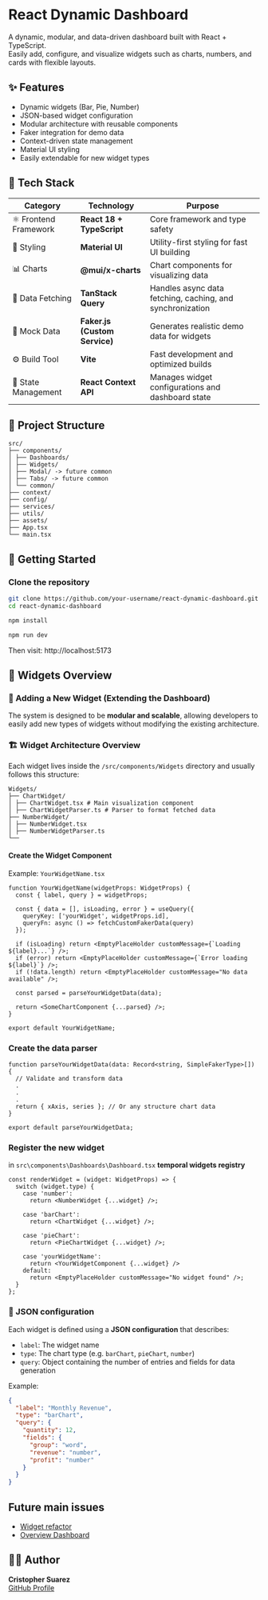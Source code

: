 # React Dynamic Dashboard

A dynamic, modular, and data-driven dashboard built with React + TypeScript.  
Easily add, configure, and visualize widgets such as charts, numbers, and cards with flexible layouts.


## ✨ Features

- Dynamic widgets (Bar, Pie, Number)
- JSON-based widget configuration
- Modular architecture with reusable components
- Faker integration for demo data
- Context-driven state management
- Material UI styling
- Easily extendable for new widget types

## 🧰 Tech Stack

| Category | Technology | Purpose |
|-----------|-------------|----------|
| ⚛️ Frontend Framework | **React 18 + TypeScript** | Core framework and type safety |
| 🎨 Styling | **Material UI** | Utility-first styling for fast UI building |
| 📊 Charts | **@mui/x-charts** | Chart components for visualizing data |
| 🧠 Data Fetching | **TanStack Query** | Handles async data fetching, caching, and synchronization |
| 🧪 Mock Data | **Faker.js (Custom Service)** | Generates realistic demo data for widgets |
| ⚙️ Build Tool | **Vite** | Fast development and optimized builds |
| 🧩 State Management | **React Context API** | Manages widget configurations and dashboard state |

## 🧱 Project Structure

```
src/
├── components/
│ ├── Dashboards/
│ ├── Widgets/
│ ├── Modal/ -> future common
│ ├── Tabs/ -> future common
│ └── common/
├── context/
├── config/
├── services/
├── utils/
├── assets/
├── App.tsx
└── main.tsx
```

## 🚀 Getting Started

### Clone the repository
```bash
git clone https://github.com/your-username/react-dynamic-dashboard.git
cd react-dynamic-dashboard

npm install

npm run dev
```

Then visit: http://localhost:5173

## 🧩 Widgets Overview
### 🧩 Adding a New Widget (Extending the Dashboard)
The system is designed to be **modular and scalable**, allowing developers to easily add new types of widgets without modifying the existing architecture.

### 🏗️ Widget Architecture Overview
Each widget lives inside the `/src/components/Widgets` directory and usually follows this structure:
```
Widgets/
├── ChartWidget/
│ ├── ChartWidget.tsx # Main visualization component
│ ├── ChartWidgetParser.ts # Parser to format fetched data
├── NumberWidget/
│ ├── NumberWidget.tsx
│ ├── NumberWidgetParser.ts
└──
```

#### Create the Widget Component
Example: `YourWidgetName.tsx`

```tsx
function YourWidgetName(widgetProps: WidgetProps) {
  const { label, query } = widgetProps;

  const { data = [], isLoading, error } = useQuery({
    queryKey: ['yourWidget', widgetProps.id],
    queryFn: async () => fetchCustomFakerData(query)
  });

  if (isLoading) return <EmptyPlaceHolder customMessage={`Loading ${label}...`} />;
  if (error) return <EmptyPlaceHolder customMessage={`Error loading ${label}`} />;
  if (!data.length) return <EmptyPlaceHolder customMessage="No data available" />;

  const parsed = parseYourWidgetData(data);

  return <SomeChartComponent {...parsed} />;
}

export default YourWidgetName;
```

### Create the data parser
```tsx
function parseYourWidgetData(data: Record<string, SimpleFakerType>[]) {
  // Validate and transform data
  .
  .
  .
  return { xAxis, series }; // Or any structure chart data
}

export default parseYourWidgetData;
```

### Register the new widget
in `src\components\Dashboards\Dashboard.tsx` **temporal widgets registry**

```tsx
const renderWidget = (widget: WidgetProps) => {
  switch (widget.type) {
    case 'number':
      return <NumberWidget {...widget} />;

    case 'barChart':
      return <ChartWidget {...widget} />;

    case 'pieChart':
      return <PieChartWidget {...widget} />;

    case 'yourWidgetName':
      return <YourWidgetComponent {...widget} />
    default:
      return <EmptyPlaceHolder customMessage="No widget found" />;
  }
};
```

### 🧩 JSON configuration
Each widget is defined using a **JSON configuration** that describes:
- `label`: The widget name
- `type`: The chart type (e.g. `barChart`, `pieChart`, `number`)
- `query`: Object containing the number of entries and fields for data generation

Example:
```json
{
  "label": "Monthly Revenue",
  "type": "barChart",
  "query": {
    "quantity": 12,
    "fields": {
      "group": "word",
      "revenue": "number",
      "profit": "number"
    }
  }
}
```

## Future main issues
- [Widget refactor](https://github.com/CristopherSuarez/react-dynamic-dashboard/issues/34)
- [Overview Dashboard](https://github.com/CristopherSuarez/react-dynamic-dashboard/issues/28)

## 🧑‍💻 Author

**Cristopher Suarez**  
[GitHub Profile](https://github.com/CristopherSuarez)
